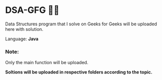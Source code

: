 # DSA-GFG 👨‍💻

Data Structures program that I solve on Geeks for Geeks will be uploaded here with solution.

Language: __Java__

### Note: ###
Only the main function will be uploaded.


__Soltions will be uploaded in respective folders according to the topic.__
